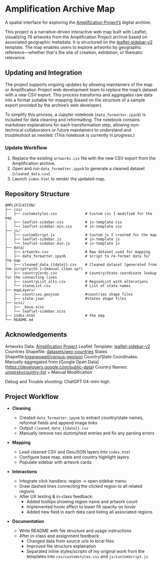 # Amplification Archive Map

A spatial interface for exploring the [Amplification Project’s](https://www.theamplificationproject.org/) digital archive.

This project is a narrative-driven interactive web map built with Leaflet, visualizing 76 artworks from the Amplification Project archive based on associated geographic metadata. It is structured on the [leaflet-sidebar-v2](https://github.com/noerw/leaflet-sidebar-v2) template. The map enables users to explore artworks by geographic reference—whether that's the site of creation, exhibition, or thematic relevance.

## Updating and Integration

The project supports ongoing updates by allowing maintainers of the map or Amplification Project web development team to replace the map’s dataset with a new CSV export. This process transforms and aggregates raw data into a format suitable for mapping (based on the structure of a sample export provided by the archive’s web developer).

To simplify this process, a Jupyter notebook (`data_formatter.ipynb`) is included for data cleaning and reformatting. The notebook contains markdown explanations for each transformation step, allowing non-technical collaborators or future maintainers to understand and troubleshoot as needed. (This notebook is currently in progress.)

### Update Workflow

1. Replace the existing `artworks.csv` file with the new CSV export from the Amplification archive.
2. Open and run `data_formatter.ipynb` to generate a cleaned dataset (`cleaned_data.csv`).
3. Launch `index.html` to render the updated map.

## Repository Structure

```text
AMPLIFICATION/
├── css/
│   ├── customstyles.css             # Custom css I modified for the map
│   ├── leaflet-sidebar.css          # in-template css
│   └── leaflet-sidebar.min.css      # in-template css
├── js/
│   ├── customScript.js              # Custom js I created for the map
│   ├── leaflet-sidebar.js           # in-template js
│   └── leaflet-sidebar.min.js       # in-template js
├── data/
│   ├── artworks.csv                 # Raw dataset used for mapping
│   ├── data_formatter.ipynb         # Script to re-format data for the map
│   ├── cleaned_data_{{date}}.csv    # Cleaned dataset (generated from the script*with 1~2manual clean up*)
│   ├── countryCords.csv             # Country/State coordinate lookup for the connecting lines
│   ├── countryList_alts.csv         # RegionList with alterations
│   └── stateList.csv                # List of state names 
├── mapLayers/
│   ├── countries.geojson            #countries shape files
│   ├── state.json                   #states shape files
├── scss/
│   ├── _base.scss
│   └── leaflet-sidebar.scss
├── index.html                       # the map
└── README.md                        

```

## Acknowledgements

Artworks Data: [Amplification Project](https://www.theamplificationproject.org/)
Leaflet Template: [leaflet-sidebar-v2](https://github.com/noerw/leaflet-sidebar-v2)
Countries Shapefile: [datasets/geo-countries](https://github.com/datasets/geo-countries/blob/b0b7794e15e7ec4374bf183dd73cce5b92e1c0ae/data/countries.geojson)
States Shapefile:[loganpowell/census-geojson](https://github.com/loganpowell/census-geojson/blob/master/GeoJSON/20m/2022/state.json)
Country/State Coordinates: Manually aggregated from [Google Open Data] (https://developers.google.com/public-data)
Country Names: [umpirskycountry-list](https://github.com/umpirsky/country-list) + Manual Modification

Debug and Trouble shooting: ChatGPT 04-mini-high

## Project Workflow
- **Cleaning**  
  - Created `data_formatter.ipynb` to extract country/state names, reformat fields and append image links  
  - Output `cleaned_data_{{date}}.csv`  
  - Manually remove two dummy/test entries and fix any parsing errors  

- **Mapping**  
  - Load cleaned CSV and GeoJSON layers into `index.html`  
  - Configure base map, state and country highlight layers  
  - Populate sidebar with artwork cards  

- **Interactions**  
  - Integrate click handlers: region → open sidebar menu  
  - Draw dashed lines connecting the clicked region to all related regions  
  - After UX testing & in-class feedback:  
    - Added tooltips showing region name and artwork count  
    - Implemented hover effect to lower fill opacity on hover  
    - Added new field in each data card listing all associated regions  

- **Documentation**  
  - Write README with file structure and usage instructions
  - After in-class and assignment feedback:  
    - Changed data from source urls to local files
    - Improved file structure explanation
    - Separated inline styles/scripts of my original work from the templates into `css/customstyles.css` and `js/customScript.js`
